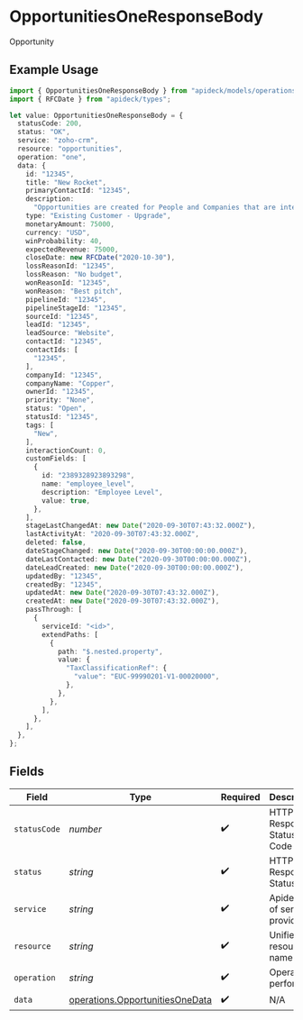 # OpportunitiesOneResponseBody

Opportunity

## Example Usage

```typescript
import { OpportunitiesOneResponseBody } from "apideck/models/operations";
import { RFCDate } from "apideck/types";

let value: OpportunitiesOneResponseBody = {
  statusCode: 200,
  status: "OK",
  service: "zoho-crm",
  resource: "opportunities",
  operation: "one",
  data: {
    id: "12345",
    title: "New Rocket",
    primaryContactId: "12345",
    description:
      "Opportunities are created for People and Companies that are interested in buying your products or services. Create Opportunities for People and Companies to move them through one of your Pipelines.",
    type: "Existing Customer - Upgrade",
    monetaryAmount: 75000,
    currency: "USD",
    winProbability: 40,
    expectedRevenue: 75000,
    closeDate: new RFCDate("2020-10-30"),
    lossReasonId: "12345",
    lossReason: "No budget",
    wonReasonId: "12345",
    wonReason: "Best pitch",
    pipelineId: "12345",
    pipelineStageId: "12345",
    sourceId: "12345",
    leadId: "12345",
    leadSource: "Website",
    contactId: "12345",
    contactIds: [
      "12345",
    ],
    companyId: "12345",
    companyName: "Copper",
    ownerId: "12345",
    priority: "None",
    status: "Open",
    statusId: "12345",
    tags: [
      "New",
    ],
    interactionCount: 0,
    customFields: [
      {
        id: "2389328923893298",
        name: "employee_level",
        description: "Employee Level",
        value: true,
      },
    ],
    stageLastChangedAt: new Date("2020-09-30T07:43:32.000Z"),
    lastActivityAt: "2020-09-30T07:43:32.000Z",
    deleted: false,
    dateStageChanged: new Date("2020-09-30T00:00:00.000Z"),
    dateLastContacted: new Date("2020-09-30T00:00:00.000Z"),
    dateLeadCreated: new Date("2020-09-30T00:00:00.000Z"),
    updatedBy: "12345",
    createdBy: "12345",
    updatedAt: new Date("2020-09-30T07:43:32.000Z"),
    createdAt: new Date("2020-09-30T07:43:32.000Z"),
    passThrough: [
      {
        serviceId: "<id>",
        extendPaths: [
          {
            path: "$.nested.property",
            value: {
              "TaxClassificationRef": {
                "value": "EUC-99990201-V1-00020000",
              },
            },
          },
        ],
      },
    ],
  },
};
```

## Fields

| Field                                                                              | Type                                                                               | Required                                                                           | Description                                                                        | Example                                                                            |
| ---------------------------------------------------------------------------------- | ---------------------------------------------------------------------------------- | ---------------------------------------------------------------------------------- | ---------------------------------------------------------------------------------- | ---------------------------------------------------------------------------------- |
| `statusCode`                                                                       | *number*                                                                           | :heavy_check_mark:                                                                 | HTTP Response Status Code                                                          | 200                                                                                |
| `status`                                                                           | *string*                                                                           | :heavy_check_mark:                                                                 | HTTP Response Status                                                               | OK                                                                                 |
| `service`                                                                          | *string*                                                                           | :heavy_check_mark:                                                                 | Apideck ID of service provider                                                     | zoho-crm                                                                           |
| `resource`                                                                         | *string*                                                                           | :heavy_check_mark:                                                                 | Unified API resource name                                                          | opportunities                                                                      |
| `operation`                                                                        | *string*                                                                           | :heavy_check_mark:                                                                 | Operation performed                                                                | one                                                                                |
| `data`                                                                             | [operations.OpportunitiesOneData](../../models/operations/opportunitiesonedata.md) | :heavy_check_mark:                                                                 | N/A                                                                                |                                                                                    |